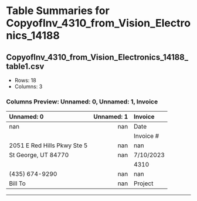 # Table Summaries for CopyofInv_4310_from_Vision_Electronics_14188

## CopyofInv_4310_from_Vision_Electronics_14188_table1.csv
- Rows: 18
- Columns: 3
### Columns Preview: Unnamed: 0, Unnamed: 1, Invoice

| Unnamed: 0                  |   Unnamed: 1 | Invoice   |
|:----------------------------|-------------:|:----------|
| nan                         |          nan | Date      |
|                             |              | Invoice # |
| 2051 E Red Hills Pkwy Ste 5 |          nan | nan       |
| St George, UT 84770         |          nan | 7/10/2023 |
|                             |              | 4310      |
| (435) 674-9290              |          nan | nan       |
| Bill To                     |          nan | Project   |

---